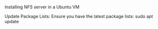 Installing NFS server in a Ubuntu VM 

Update Package Lists:
Ensure you have the latest package lists: 
sudo apt update
